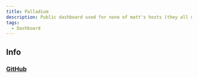 ```yaml
---
title: Palladium
description: Public dashboard used for none of matt's hosts (they all used Heliactyl)
tags:
  - Dashboard
---
```


## Info
### [GitHub](https://github.com/PinePlatforms/Palladium)